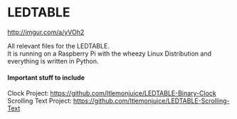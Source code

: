 # LEDTABLE
http://imgur.com/a/yVOh2

All relevant files for the LEDTABLE.  
It is running on a Raspberry Pi with the wheezy Linux Distribution and everything is written in Python.
  
#### Important stuff to include
Clock Project: https://github.com/ltlemonjuice/LEDTABLE-Binary-Clock  
Scrolling Text Project: https://github.com/ltlemonjuice/LEDTABLE-Scrolling-Text
